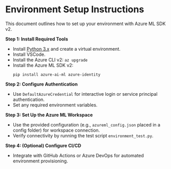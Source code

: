 # Environment Setup Instructions

This document outlines how to set up your environment with Azure ML SDK v2.

**Step 1: Install Required Tools**  
- Install [Python 3.x](https://www.python.org) and create a virtual environment.  
- Install VSCode.  
- Install the Azure CLI v2: `az upgrade`  
- Install the Azure ML SDK v2:  
  ```
  pip install azure-ai-ml azure-identity
  ```

**Step 2: Configure Authentication**  
- Use `DefaultAzureCredential` for interactive login or service principal authentication.  
- Set any required environment variables.

**Step 3: Set Up the Azure ML Workspace**  
- Use the provided configuration (e.g., `azureml_config.json` placed in a config folder) for workspace connection.  
- Verify connectivity by running the test script `environment_test.py`.

**Step 4: (Optional) Configure CI/CD**  
- Integrate with GitHub Actions or Azure DevOps for automated environment provisioning.